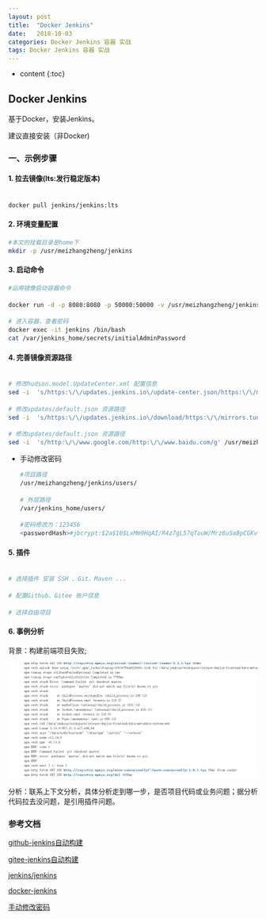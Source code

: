 ```yaml
---
layout: post
title:  "Docker Jenkins"
date:   2018-10-03 
categories: Docker Jenkins 容器 实战
tags: Docker Jenkins 容器 实战
---
```


* content
{:toc}

## Docker Jenkins

   基于Docker，安装Jenkins。

   建议直接安装（非Docker)


### 一、示例步骤

#### 1. 拉去镜像(lts:发行稳定版本)

```sh

docker pull jenkins/jenkins:lts

```

#### 2. 环境变量配置

```sh
#本文的挂载目录是home下
mkdir -p /usr/meizhangzheng/jenkins

```

#### 3. 启动命令

```sh
#运用镜像启动容器命令

docker run -d -p 8080:8080 -p 50000:50000 -v /usr/meizhangzheng/jenkins:/var/jenkins_home --name jenkins --restart always --privileged=true  -u root jenkins/jenkins:lts

# 进入容器，查看密码
docker exec -it jenkins /bin/bash
cat /var/jenkins_home/secrets/initialAdminPassword
```

#### 4. 完善镜像资源路径

```sh

# 修改hudson.model.UpdateCenter.xml 配置信息
sed -i  's/https:\/\/updates.jenkins.io\/update-center.json/https:\/\/mirrors.tuna.tsinghua.edu.cn\/jenkins\/updates\/update-center.json/g' /usr/meizhangzheng/jenkins/hudson.model.UpdateCenter.xml

# 修改updates/default.json 资源路径
sed -i  's/https:\/\/updates.jenkins.io\/download/https:\/\/mirrors.tuna.tsinghua.edu.cn\/jenkins/g' /usr/meizhangzheng/jenkins/updates/default.json

# 修改updates/default.json 资源路径
sed -i  's/http:\/\/www.google.com/http:\/\/www.baidu.com/g' /usr/meizhangzheng/jenkins/updates/default.json


```

- 手动修改密码

  ```sh
  #项目路径
  /usr/meizhangzheng/jenkins/users/
  
  # 外层路径
  /var/jenkins_home/users/  
  
  #密码修改为：123456
  <passwordHash>#jbcrypt:$2a$10$LxMm9HqAI/R4z7gL57qTouW/Mrz8uSaBpCGKvKc7K6dK.g/0yk/uq</passwordHash>
  ```

  

#### 5. 插件

```sh

# 选择插件 安装 SSH 、Git、Maven ...

# 配置Github、Gitee 账户信息

# 选择自由项目

```

#### 6. 事例分析

背景：构建前端项目失败;

![2021-08-09_jenkins](\image\测试\jenkins\2021-08-09_jenkins.png)

分析：联系上下文分析，具体分析走到哪一步，是否项目代码或业务问题；据分析代码拉去没问题，是引用插件问题。

### 参考文档

[github-jenkins自动构建](https://www.cnblogs.com/weschen/p/6867885.html)

[gitee-jenkins自动构建](https://gitee.com/help/articles/4193)

[jenkins/jenkins](https://www.cnblogs.com/dreammer/p/13670222.html)

[docker-jenkins](https://www.cnblogs.com/nhdlb/p/12576273.html)

[手动修改密码](https://blog.csdn.net/weixin_39773337/article/details/109035933)